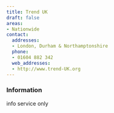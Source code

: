 ```yaml
---
title: Trend UK
draft: false
areas:
- Nationwide
contact:
  addresses:
  - London, Durham & Northamptonshire
  phone:
  - 01604 882 342
  web_addresses:
  - http://www.trend-UK.org
---
```


### Information
info service only

